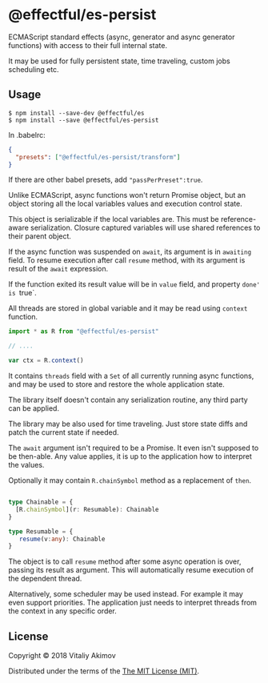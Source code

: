 # @effectful/es-persist

ECMAScript standard effects (async, generator and async generator functions)
with access to their full internal state.

It may be used for fully persistent state, time traveling, custom jobs
scheduling etc.

## Usage

```
$ npm install --save-dev @effectful/es
$ npm install --save @effectful/es-persist
```

In .babelrc:

```json
{
  "presets": ["@effectful/es-persist/transform"]
}

```

If there are other babel presets, add `"passPerPreset":true`.

Unlike ECMAScript, async functions won't return Promise object, but an object
storing all the local variables values and execution control state.

This object is serializable if the local variables are. This must be
reference-aware serialization. Closure captured variables will use shared
references to their parent object.

If the async function was suspended on `await`, its argument is in `awaiting` field.
To resume execution after call `resume` method, with its argument is result of
the `await` expression.

If the function exited its result value will be in `value` field,
and property `done' is `true`.

All threads are stored in global variable and it may be read using `context` function.

```javascript
import * as R from "@effectful/es-persist"

// ....

var ctx = R.context()
```

It contains `threads` field with a `Set` of all currently running async functions,
and may be used to store and restore the whole application state.

The library itself doesn't contain any serialization routine, any third party
can be applied.

The library may be also used for time traveling. Just store state diffs and patch
the current state if needed.


The `await` argument isn't required to be a Promise. It even isn't supposed to
be then-able. Any value applies, it is up to the application how to interpret
the values.

Optionally it may contain `R.chainSymbol` method as a replacement of `then`.

```typescript

type Chainable = {
  [R.chainSymbol](r: Resumable): Chainable
}

type Resumable = {
   resume(v:any): Chainable
}

```

The object is to call `resume` method after some async operation is over,
passing its result as argument. This will automatically resume execution of
the dependent thread.

Alternatively, some scheduler may be used instead. For example it may even
support priorities. The application just needs to interpret threads from the
context in any specific order.

## License

Copyright © 2018 Vitaliy Akimov

Distributed under the terms of the [The MIT License (MIT)](LICENSE). 

